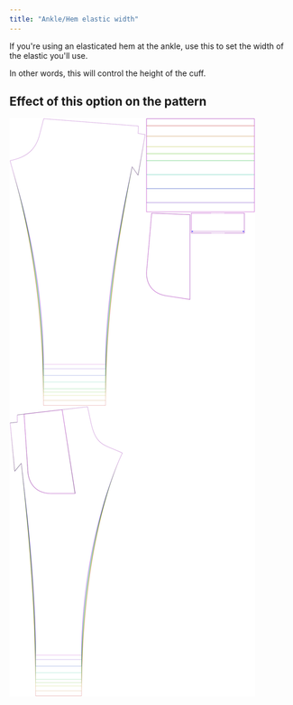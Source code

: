 ```yaml
---
title: "Ankle/Hem elastic width"
---
```


If you're using an elasticated hem at the ankle, use this to set the width of the elastic you'll use.

In other words, this will control the height of the cuff.

## Effect of this option on the pattern

![This image shows the effect of this option by superimposing several variants that have a different value for this option](paco_ankleelastic_sample.svg "Effect of this option on the pattern")
